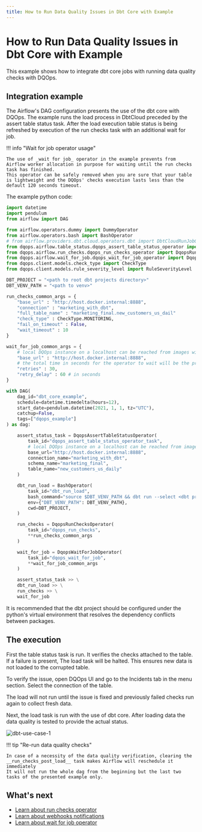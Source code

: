 ```yaml
---
title: How to Run Data Quality Issues in Dbt Core with Example
---
```

# How to Run Data Quality Issues in Dbt Core with Example
This example shows how to integrate dbt core jobs with running data quality checks with DQOps. 

## Integration example

The Airflow's DAG configuration presents the use of the dbt core with DQOps. 
The example runs the load process in DbtCloud preceded by the assert table status task. 
After the load execution table status is being refreshed by execution of the run checks task with an additional wait for job.

!!! info "Wait for job operator usage"

    The use of _wait for job_ operator in the example prevents from Airflow worker allocation in purpose for waiting until the run checks task has finished.
    This operator can be safely removed when you are sure that your table is lightweight and the DQOps' checks execution lasts less than the default 120 seconds timeout.


The example python code:

```python
import datetime
import pendulum
from airflow import DAG

from airflow.operators.dummy import DummyOperator
from airflow.operators.bash import BashOperator
# from airflow.providers.dbt.cloud.operators.dbt import DbtCloudRunJobOperator
from dqops.airflow.table_status.dqops_assert_table_status_operator import DqopsAssertTableStatusOperator
from dqops.airflow.run_checks.dqops_run_checks_operator import DqopsRunChecksOperator
from dqops.airflow.wait_for_job.dqops_wait_for_job_operator import DqopsWaitForJobOperator
from dqops.client.models.check_type import CheckType
from dqops.client.models.rule_severity_level import RuleSeverityLevel

DBT_PROJECT = "<path to root dbt projects directory>"
DBT_VENV_PATH = "<path to venv>"

run_checks_common_args = {
    "base_url" : "http://host.docker.internal:8888",
    "connection" : "marketing_with_dbt",
    "full_table_name" : "marketing_final.new_customers_us_dail"
    "check_type" : CheckType.MONITORING,
    "fail_on_timeout" : False,
    "wait_timeout" : 10
}

wait_for_job_common_args = {
    # local DQOps instance on a localhost can be reached from images with substitution the "host.docker.internal" in place of "localhost"
    "base_url" : "http://host.docker.internal:8888",
    # the total time in seconds for the operator to wait will be the product of retries number and the retry_delay
    "retries" : 30,
    "retry_delay" : 60 # in seconds
}

with DAG(
    dag_id="dbt_core_example",
    schedule=datetime.timedelta(hours=12),
    start_date=pendulum.datetime(2021, 1, 1, tz="UTC"),
    catchup=False,
    tags=["dqops_example"]
) as dag:

    assert_status_task = DqopsAssertTableStatusOperator(
        task_id="dqops_assert_table_status_operator_task",
        # local DQOps instance on a localhost can be reached from images with substitution the "host.docker.internal" in place of "localhost"
        base_url="http://host.docker.internal:8888",
        connection_name="marketing_with_dbt",
        schema_name="marketing_final",
        table_name="new_customers_us_daily"
    )

    dbt_run_load = BashOperator(
        task_id="dbt_run_load",
        bash_command="source $DBT_VENV_PATH && dbt run --select <dbt project name with model>",
        env={"DBT_VENV_PATH": DBT_VENV_PATH},
        cwd=DBT_PROJECT,
    )

    run_checks = DqopsRunChecksOperator(
        task_id="dqops_run_checks",
        **run_checks_common_args
    )

    wait_for_job = DqopsWaitForJobOperator(
        task_id="dqops_wait_for_job",
        **wait_for_job_common_args
    )

    assert_status_task >> \
    dbt_run_load >> \
    run_checks >> \
    wait_for_job

```

It is recommended that the dbt project should be configured under the python's virtual environment that resolves the dependency conflicts between packages.

## The execution

First the table status task is run. It verifies the checks attached to the table.
If a failure is present, The load task will be halted.
This ensures new data is not loaded to the corrupted table.

To verify the issue, open DQOps UI and go to the Incidents tab in the menu section. Select the connection of the table.

The load will not run until the issue is fixed and previously failed checks run again to collect fresh data.

Next, the load task is run with the use of dbt core. 
After loading data the data quality is tested to provide the actual status.


![dbt-use-case-1](https://dqops.com/docs/images/integrations/airflow/dbt/dbt-core/dbt-core-1.png)


!!! tip "Re-run data quality checks"

    In case of a necessity of the data quality verification, clearing the __run_checks_post_load__ task makes Airflow will reschedule it immediately
    It will not run the whole dag from the beginning but the last two tasks of the presented example only.


## What's next

- [Learn about run checks operator](../airflow/run-checks-operator.md)
- [Learn about webhooks notifications](../webhooks/index.md)
- [Learn about wait for job operator](../airflow/wait-for-job-operator.md)
